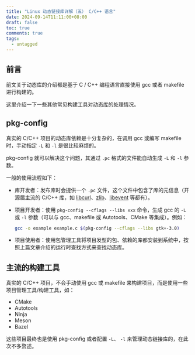 ```yaml
---
title: "Linux 动态链接库详解（五） C/C++ 语言"
date: 2024-09-14T11:11:00+08:00
draft: false
toc: true
comments: true
tags:
  - untagged
---
```


## 前言

前文关于动态库的介绍都是基于 C / C++ 编程语言直接使用 gcc 或者 makefile 进行构建的。

这里介绍一下一些其他常见构建工具对动态库的处理情况。

## pkg-config

真实的 C/C++ 项目的动态库依赖是十分复杂的，在调用 gcc 或编写 makefile 时，手动指定 `-L` 和 `-l` 是很比较麻烦的。

pkg-config 就可以解决这个问题，其通过 `.pc` 格式的文件能自动生成 `-L` 和 `-l` 参数。

一般的使用流程如下：

* 库开发者：发布库时会提供一个 `.pc` 文件，这个文件中包含了库的元信息（开源届主流的 C/C++ 库，如 [libcurl](https://github.com/curl/curl/blob/master/libcurl.pc.in)、[zlib](https://github.com/madler/zlib/blob/develop/zlib.pc.in)、[libevent](https://github.com/libevent/libevent/blob/master/libevent.pc.in) 等都有）。
* 项目开发者：使用 `pkg-config --cflags --libs xxx` 命令，生成 gcc 的 `-L` 或 `-l` 参数（可以与 gcc、makefile 或 Autotools、CMake 等集成）。例如：

    ```bash
    gcc -o example example.c $(pkg-config --cflags --libs gtk+-3.0)
    ```

* 项目使用者：使用包管理工具将项目发型的包、依赖的库都安装到系统中，按照上篇文章介绍的运行时查找方式来查找动态库。

## 主流的构建工具

真实的 C/C++ 项目，不会手动使用 gcc 或 makefile 来构建项目，而是使用一些项目管理工具/构建工具，如：

* CMake
* Autotools
* Ninja
* Meson
* Bazel

这些项目最终也是使用 pkg-config 或者配置 `-L`、 `-l` 来管理动态链接库的，在此次不多赘述。
